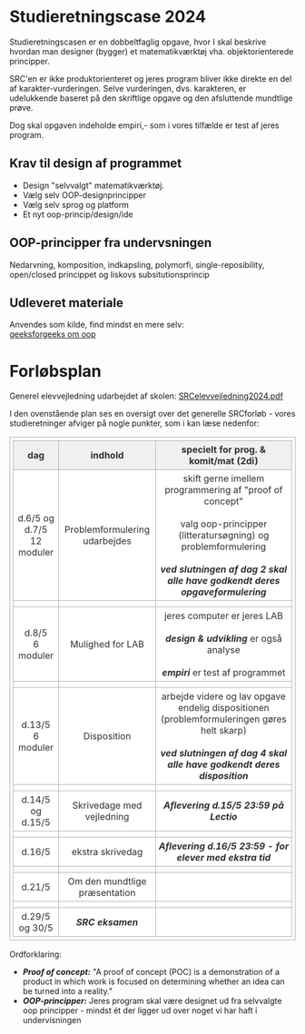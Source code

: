 # Studieretningscase 2024

Studieretningscasen er en dobbeltfaglig opgave, hvor I skal beskrive hvordan man designer (bygger) et matematikværktøj vha. objektorienterede principper.  

SRC'en er ikke produktorienteret og jeres program bliver ikke direkte en del af karakter-vurderingen.
Selve vurderingen, dvs. karakteren, er udelukkende baseret på den skriftlige opgave og den afsluttende mundtlige prøve.  

Dog skal opgaven indeholde empiri,- som i vores tilfælde er test af jeres program.      


## Krav til design af programmet

- Design "selvvalgt" matematikværktøj.     
- Vælg selv OOP-designprincipper
- Vælg selv sprog og platform 
- Et nyt oop-princip/design/ide

## OOP-principper fra undervsningen
Nedarvning, komposition, indkapsling, polymorfi, single-reposibility, open/closed princippet og liskovs subsitutionsprincip

## Udleveret materiale

Anvendes som kilde, find mindst en mere selv:   
[geeksforgeeks om oop](https://www.geeksforgeeks.org/best-practices-of-object-oriented-programming-oop/)

# Forløbsplan

Generel elevvejledning udarbejdet af skolen:
[SRCelevvejledning2024.pdf](SRCelevvejledning2024.pdf)

I den ovenstående plan ses en oversigt over det generelle SRCforløb - vores studieretninger afviger på nogle punkter, som i kan læse nedenfor:

| dag                            | indhold                                | specielt for prog. & komit/mat (2di)                                          |
|--------------------------------|----------------------------------------|-------------------------------------------------------------------------------|
| d.6/5 og d.7/5 <br> 12 moduler | Problemformulering udarbejdes          | skift gerne imellem programmering af "proof of concept" <br><br> valg oop-principper (litteratursøgning) og  problemformulering <br><br> ***ved slutningen af dag 2 skal alle have godkendt deres opgaveformulering*** |
|                                |                                        |                                                                               |
| d.8/5 <br> 6 moduler           | Mulighed for LAB                       | jeres computer er jeres LAB <br><br> ***design & udvikling*** er også analyse <br><br> ***empiri*** er test af programmet |
|                                |                                        |                                                                               |
| d.13/5 <br> 6 moduler          | Disposition                            | arbejde videre og lav opgave endelig dispositionen (problemformuleringen gøres helt skarp) <br><br> ***ved slutningen af dag 4 skal alle have godkendt deres disposition*** |
|                                |                                        |                                                                               |
| d.14/5 og d.15/5               | Skrivedage med vejledning              | ***Aflevering d.15/5 23:59 på Lectio***                                       |
|                                |                                        |                                                                               |
| d.16/5                         | ekstra skrivedag                       |***Aflevering d.16/5 23:59 - for elever med ekstra tid***                      |
|                                |                                        |                                                                               |
| d.21/5                         | Om den mundtlige præsentation          |                                                                               |
|                                |                                        |                                                                               |
| d.29/5 og 30/5                 | ***SRC eksamen***                      |                                                                               | 


<html>
<head>
	<style>
		table {
			border:1px solid #b3adad;
			border-collapse:collapse;
			padding:5px;
		}
		table th {
			border:1px solid #b3adad;
			padding:5px;
			background: #f0f0f0;
			color: #313030;
		}
		table td {
			border:1px solid #b3adad;
			text-align:center;
			padding:5px;
			background: #ffffff;
			color: #313030;
		}
	</style>
</head>
</html>

Ordforklaring:
- ***Proof of concept:*** "A proof of concept (POC) is a demonstration of a product in which work is focused on determining whether an idea can be turned into a reality."
- ***OOP-principper:*** Jeres program skal være designet ud fra selvvalgte oop principper - mindst ét der ligger ud over noget vi har haft i undervisningen 

